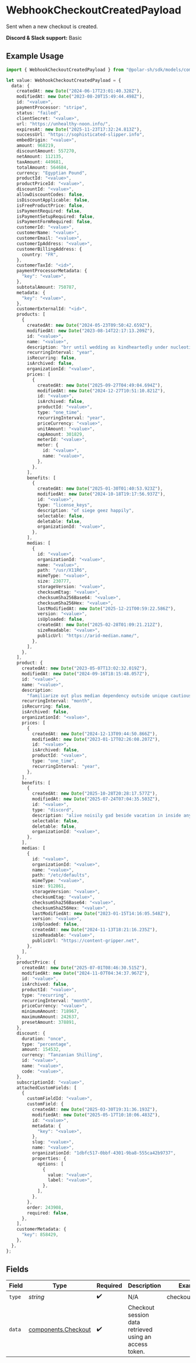# WebhookCheckoutCreatedPayload

Sent when a new checkout is created.

**Discord & Slack support:** Basic

## Example Usage

```typescript
import { WebhookCheckoutCreatedPayload } from "@polar-sh/sdk/models/components/webhookcheckoutcreatedpayload.js";

let value: WebhookCheckoutCreatedPayload = {
  data: {
    createdAt: new Date("2024-06-17T23:01:40.328Z"),
    modifiedAt: new Date("2023-08-20T15:49:44.498Z"),
    id: "<value>",
    paymentProcessor: "stripe",
    status: "failed",
    clientSecret: "<value>",
    url: "https://unhealthy-noon.info/",
    expiresAt: new Date("2025-11-23T17:32:24.813Z"),
    successUrl: "https://sophisticated-slipper.info",
    embedOrigin: "<value>",
    amount: 968219,
    discountAmount: 557270,
    netAmount: 112135,
    taxAmount: 449681,
    totalAmount: 564684,
    currency: "Egyptian Pound",
    productId: "<value>",
    productPriceId: "<value>",
    discountId: "<value>",
    allowDiscountCodes: false,
    isDiscountApplicable: false,
    isFreeProductPrice: false,
    isPaymentRequired: false,
    isPaymentSetupRequired: false,
    isPaymentFormRequired: false,
    customerId: "<value>",
    customerName: "<value>",
    customerEmail: "<value>",
    customerIpAddress: "<value>",
    customerBillingAddress: {
      country: "FR",
    },
    customerTaxId: "<id>",
    paymentProcessorMetadata: {
      "key": "<value>",
    },
    subtotalAmount: 750787,
    metadata: {
      "key": "<value>",
    },
    customerExternalId: "<id>",
    products: [
      {
        createdAt: new Date("2024-05-23T09:50:42.659Z"),
        modifiedAt: new Date("2023-08-14T22:17:13.209Z"),
        id: "<value>",
        name: "<value>",
        description: "brr until wedding as kindheartedly under nucleotidase",
        recurringInterval: "year",
        isRecurring: false,
        isArchived: false,
        organizationId: "<value>",
        prices: [
          {
            createdAt: new Date("2025-09-27T04:49:04.694Z"),
            modifiedAt: new Date("2024-12-27T10:51:10.821Z"),
            id: "<value>",
            isArchived: false,
            productId: "<value>",
            type: "one_time",
            recurringInterval: "year",
            priceCurrency: "<value>",
            unitAmount: "<value>",
            capAmount: 301829,
            meterId: "<value>",
            meter: {
              id: "<value>",
              name: "<value>",
            },
          },
        ],
        benefits: [
          {
            createdAt: new Date("2025-01-30T01:40:53.923Z"),
            modifiedAt: new Date("2024-10-18T19:17:56.937Z"),
            id: "<value>",
            type: "license_keys",
            description: "of siege geez happily",
            selectable: false,
            deletable: false,
            organizationId: "<value>",
          },
        ],
        medias: [
          {
            id: "<value>",
            organizationId: "<value>",
            name: "<value>",
            path: "/usr/X11R6",
            mimeType: "<value>",
            size: 230777,
            storageVersion: "<value>",
            checksumEtag: "<value>",
            checksumSha256Base64: "<value>",
            checksumSha256Hex: "<value>",
            lastModifiedAt: new Date("2025-12-21T00:59:22.586Z"),
            version: "<value>",
            isUploaded: false,
            createdAt: new Date("2025-02-28T01:09:21.212Z"),
            sizeReadable: "<value>",
            publicUrl: "https://arid-median.name/",
          },
        ],
      },
    ],
    product: {
      createdAt: new Date("2023-05-07T13:02:32.019Z"),
      modifiedAt: new Date("2024-09-16T18:15:48.057Z"),
      id: "<value>",
      name: "<value>",
      description:
        "familiarize out plus median dependency outside unique cautiously",
      recurringInterval: "month",
      isRecurring: false,
      isArchived: false,
      organizationId: "<value>",
      prices: [
        {
          createdAt: new Date("2024-12-13T09:44:50.866Z"),
          modifiedAt: new Date("2023-01-17T02:26:08.207Z"),
          id: "<value>",
          isArchived: false,
          productId: "<value>",
          type: "one_time",
          recurringInterval: "year",
        },
      ],
      benefits: [
        {
          createdAt: new Date("2025-10-28T20:28:17.577Z"),
          modifiedAt: new Date("2025-07-24T07:04:35.503Z"),
          id: "<value>",
          type: "discord",
          description: "alive noisily gad beside vacation in inside any",
          selectable: false,
          deletable: false,
          organizationId: "<value>",
        },
      ],
      medias: [
        {
          id: "<value>",
          organizationId: "<value>",
          name: "<value>",
          path: "/etc/defaults",
          mimeType: "<value>",
          size: 912861,
          storageVersion: "<value>",
          checksumEtag: "<value>",
          checksumSha256Base64: "<value>",
          checksumSha256Hex: "<value>",
          lastModifiedAt: new Date("2023-01-15T14:16:05.548Z"),
          version: "<value>",
          isUploaded: false,
          createdAt: new Date("2024-11-13T18:21:16.235Z"),
          sizeReadable: "<value>",
          publicUrl: "https://content-gripper.net",
        },
      ],
    },
    productPrice: {
      createdAt: new Date("2025-07-01T08:46:30.515Z"),
      modifiedAt: new Date("2024-11-07T04:34:37.967Z"),
      id: "<value>",
      isArchived: false,
      productId: "<value>",
      type: "recurring",
      recurringInterval: "month",
      priceCurrency: "<value>",
      minimumAmount: 718967,
      maximumAmount: 242637,
      presetAmount: 378891,
    },
    discount: {
      duration: "once",
      type: "percentage",
      amount: 154532,
      currency: "Tanzanian Shilling",
      id: "<value>",
      name: "<value>",
      code: "<value>",
    },
    subscriptionId: "<value>",
    attachedCustomFields: [
      {
        customFieldId: "<value>",
        customField: {
          createdAt: new Date("2025-03-30T19:31:36.193Z"),
          modifiedAt: new Date("2025-05-17T10:10:06.483Z"),
          id: "<value>",
          metadata: {
            "key": "<value>",
          },
          slug: "<value>",
          name: "<value>",
          organizationId: "1dbfc517-0bbf-4301-9ba8-555ca42b9737",
          properties: {
            options: [
              {
                value: "<value>",
                label: "<value>",
              },
            ],
          },
        },
        order: 243908,
        required: false,
      },
    ],
    customerMetadata: {
      "key": 858429,
    },
  },
};
```

## Fields

| Field                                                      | Type                                                       | Required                                                   | Description                                                | Example                                                    |
| ---------------------------------------------------------- | ---------------------------------------------------------- | ---------------------------------------------------------- | ---------------------------------------------------------- | ---------------------------------------------------------- |
| `type`                                                     | *string*                                                   | :heavy_check_mark:                                         | N/A                                                        | checkout.created                                           |
| `data`                                                     | [components.Checkout](../../models/components/checkout.md) | :heavy_check_mark:                                         | Checkout session data retrieved using an access token.     |                                                            |